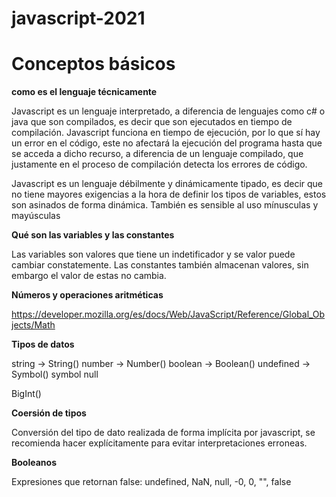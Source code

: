 # javascript-2021

# Conceptos básicos

**como es el lenguaje técnicamente**

Javascript es un lenguaje interpretado, a diferencia de lenguajes como c# o java que son compilados, es decir que son ejecutados en tiempo de compilación. Javascript funciona en tiempo de ejecución, por lo que sí hay un error en el código, este no afectará la ejecución del programa hasta que se acceda a dicho recurso, a diferencia de un lenguaje compilado, que justamente en el proceso de compilación detecta los errores de código.

Javascript es un lenguaje débilmente y dinámicamente tipado, es decir que no tiene mayores exigencias a la hora de definir los tipos de variables, estos son asinados de forma dinámica. También es sensible al uso mínusculas y mayúsculas

**Qué son las variables y las constantes**

Las variables son valores que tiene un indetificador y se valor puede cambiar constatemente. Las constantes también almacenan valores, sin embargo el valor de estas no cambia.

**Números y operaciones aritméticas**

https://developer.mozilla.org/es/docs/Web/JavaScript/Reference/Global_Objects/Math

**Tipos de datos**

string -> String() 
number -> Number()
boolean -> Boolean()
undefined -> Symbol()
symbol
null

BigInt()

**Coersión de tipos**

Conversión del tipo de dato realizada de forma implícita por javascript, se recomienda hacer explícitamente para evitar interpretaciones erroneas.

**Booleanos**

Expresiones que retornan false: undefined, NaN, null, -0, 0, "", false